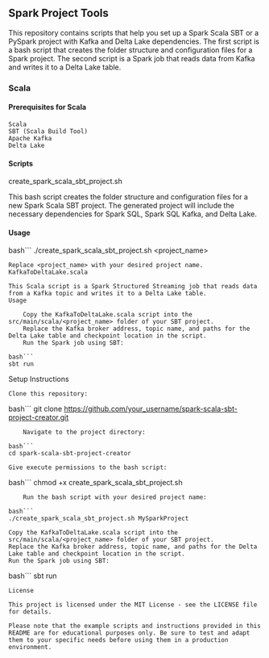 ## Spark Project Tools

This repository contains scripts that help you set up a Spark Scala SBT or a PySpark project with Kafka and Delta Lake dependencies. The first script is a bash script that creates the folder structure and configuration files for a Spark project. The second script is a Spark job that reads data from Kafka and writes it to a Delta Lake table.

### Scala
#### Prerequisites for Scala

    Scala
    SBT (Scala Build Tool)
    Apache Kafka
    Delta Lake

#### Scripts
create_spark_scala_sbt_project.sh

This bash script creates the folder structure and configuration files for a new Spark Scala SBT project. The generated project will include the necessary dependencies for Spark SQL, Spark SQL Kafka, and Delta Lake.
#### Usage

bash```
./create_spark_scala_sbt_project.sh <project_name>
```
Replace <project_name> with your desired project name.
KafkaToDeltaLake.scala

This Scala script is a Spark Structured Streaming job that reads data from a Kafka topic and writes it to a Delta Lake table.
Usage

    Copy the KafkaToDeltaLake.scala script into the src/main/scala/<project_name> folder of your SBT project.
    Replace the Kafka broker address, topic name, and paths for the Delta Lake table and checkpoint location in the script.
    Run the Spark job using SBT:

bash```
sbt run
```
Setup Instructions

    Clone this repository:

bash```
git clone https://github.com/your_username/spark-scala-sbt-project-creator.git
```
    Navigate to the project directory:

bash```
cd spark-scala-sbt-project-creator
```
    Give execute permissions to the bash script:

bash```
chmod +x create_spark_scala_sbt_project.sh
```
    Run the bash script with your desired project name:

bash```
./create_spark_scala_sbt_project.sh MySparkProject
```
    Copy the KafkaToDeltaLake.scala script into the src/main/scala/<project_name> folder of your SBT project.
    Replace the Kafka broker address, topic name, and paths for the Delta Lake table and checkpoint location in the script.
    Run the Spark job using SBT:

bash```
sbt run
```
License

This project is licensed under the MIT License - see the LICENSE file for details.

Please note that the example scripts and instructions provided in this README are for educational purposes only. Be sure to test and adapt them to your specific needs before using them in a production environment.